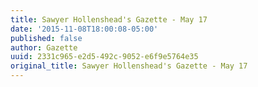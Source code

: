 ```yaml
---
title: Sawyer Hollenshead's Gazette - May 17
date: '2015-11-08T18:00:08-05:00'
published: false
author: Gazette
uuid: 2331c965-e2d5-492c-9052-e6f9e5764e35
original_title: Sawyer Hollenshead's Gazette - May 17
---
```



